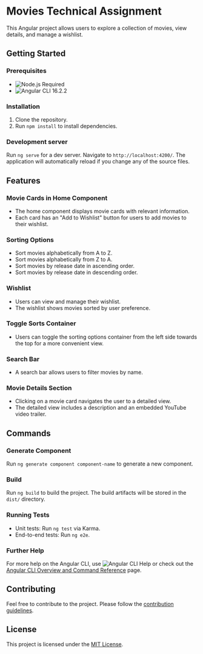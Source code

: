 # Movies Technical Assignment

This Angular project allows users to explore a collection of movies, view details, and manage a wishlist.

## Getting Started

### Prerequisites
- <img src="https://img.shields.io/badge/Node.js-Required-brightgreen" alt="Node.js Required"/>
- <img src="https://img.shields.io/badge/Angular%20CLI-16.2.2-blue" alt="Angular CLI 16.2.2"/>

### Installation
1. Clone the repository.
2. Run `npm install` to install dependencies.

### Development server
Run `ng serve` for a dev server. Navigate to `http://localhost:4200/`. The application will automatically reload if you change any of the source files.

## Features

### Movie Cards in Home Component
- The home component displays movie cards with relevant information.
- Each card has an "Add to Wishlist" button for users to add movies to their wishlist.

### Sorting Options
- Sort movies alphabetically from A to Z.
- Sort movies alphabetically from Z to A.
- Sort movies by release date in ascending order.
- Sort movies by release date in descending order.

### Wishlist
- Users can view and manage their wishlist.
- The wishlist shows movies sorted by user preference.

### Toggle Sorts Container
- Users can toggle the sorting options container from the left side towards the top for a more convenient view.

### Search Bar
- A search bar allows users to filter movies by name.

### Movie Details Section
- Clicking on a movie card navigates the user to a detailed view.
- The detailed view includes a description and an embedded YouTube video trailer.

## Commands

### Generate Component
Run `ng generate component component-name` to generate a new component.

### Build
Run `ng build` to build the project. The build artifacts will be stored in the `dist/` directory.

### Running Tests
- Unit tests: Run `ng test` via Karma.
- End-to-end tests: Run `ng e2e`.

### Further Help
For more help on the Angular CLI, use <img src="https://img.shields.io/badge/Angular%20CLI-Help-red" alt="Angular CLI Help"/> or check out the [Angular CLI Overview and Command Reference](https://angular.io/cli) page.

## Contributing
Feel free to contribute to the project. Please follow the [contribution guidelines](CONTRIBUTING.md).

## License
This project is licensed under the [MIT License](LICENSE).
